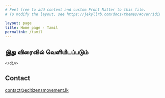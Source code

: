 ```yaml
---
# Feel free to add content and custom Front Matter to this file.
# To modify the layout, see https://jekyllrb.com/docs/themes/#overriding-theme-defaults

layout: page
title: Home page - Tamil
permalink: /tamil
---
```


<!-- Slider Start -->
<section id="slider">
  <div class="container">
    <div class="row">
      <div class="col-md-12">
        <div class="block">
          <h1 class="animated fadeInUp">இது விரைவில் வெளியிடப்படும்</h1>
          <p></p>
        </div>
      </div>
    </div>
  </div>
</section>
<!-- Wrapper Start -->
<section id="intro">
  <div class="container">
    <div class="row">
      <div class="col-md-12 col-sm-12">
        <div class="block">
          <div class="section-title">
            <p></p>
          </div>
            
<p></p>
        </div>
      </div><!-- .col-md-7 close -->
      <!-- <div class="col-md-5 col-sm-12">
        <div class="block">
          <img src="img/wrapper-img.png" alt="Img">
        </div>
      </div> -->
      <!-- .col-md-5 close -->
    </div>
  </div>
</section>


<section id="feature" class="cGray">
<div class="container">
  <div class="row">
    <div class="col-md-12">
      <p></p>

    </div>
  </div>
</div>
</section>



<section id="feature">
<div class="container">
  <div class="row">
    <div class="col-md-12">
     <p></p>
</div>
  </div>
</div>
</section>




<section id="feature" class="cGray">
<div class="container">
  <div class="row">
    <div class="col-md-12">
      <p></p>
</div>
  </div>
</div>
</section>


<section id="feature">
<div class="container">
  <div class="row">
    <div class="col-md-12">
      <p></p>
</div>
  </div>
</div>
</section>



<section id="feature" class="cGray">
<div class="container">
  <div class="row">
    <div class="col-md-12">
      <p></p>


</div>
  </div>
</div>
</section>



<!-- Call to action Start -->
<section id="contact">
  <div class="container">
    <div class="row">
      <div class="col-md-12">
        <div class="block">
          <h2>Contact</h2>
 <a href="mailto:contact@ecitizensmovement.lk">contact@ecitizensmovement.lk</a>
        </div>
      </div>
    </div>
  </div>
</section>
<!-- Content Start -->
